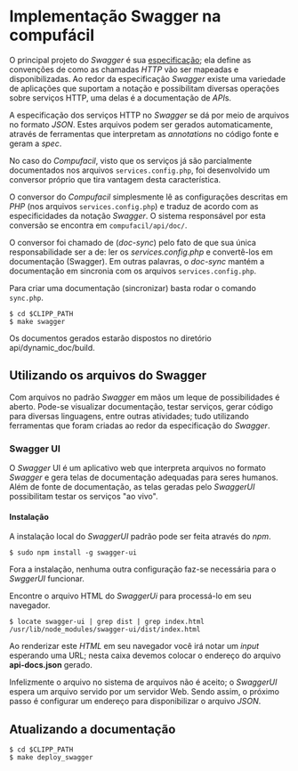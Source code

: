 # Implementação Swagger na compufácil

O principal projeto do *Swagger* é sua
[especificação](https://github.com/swagger-api/swagger-spec); ela
define as convenções de como as chamadas *HTTP* vão ser mapeadas
e disponibilizadas. Ao redor da especificação *Swagger* existe uma
variedade de aplicações que suportam a notação e possibilitam
diversas operações sobre serviços HTTP, uma delas é a documentação
de *API*s.

A especificação dos serviços HTTP no *Swagger* se dá por
meio de arquivos no formato *JSON*. Estes arquivos podem ser
gerados automaticamente, através de ferramentas que interpretam as
*annotations* no código fonte e geram a *spec*.

No caso do *Compufacil*, visto que os serviços já são parcialmente
documentados nos arquivos ``services.config.php``, foi desenvolvido um
conversor próprio que tira vantagem desta característica.

O conversor do *Compufacil* simplesmente lê as configurações
descritas em *PHP* (nos arquivos ``services.config.php``) e
traduz de acordo com as especificidades da notação *Swagger*.
O sistema responsável por esta conversão se encontra em
``compufacil/api/doc/``.

O conversor foi chamado de (*doc-sync*) pelo fato de que sua única
responsabilidade ser a de: ler os *services.config.php* e convertê-los
em documentação (Swagger). Em outras palavras, o *doc-sync* mantém a
documentação em sincronia com os arquivos ``services.config.php``.

Para criar uma documentação (sincronizar) basta rodar o comando ``sync.php``.

```
$ cd $CLIPP_PATH
$ make swagger
```

Os documentos gerados estarão dispostos no diretório
api/dynamic_doc/build.


## Utilizando os arquivos do Swagger

Com arquivos no padrão *Swagger* em mãos um leque de possibilidades
é aberto. Pode-se visualizar documentação, testar serviços, gerar
código para diversas linguagens, entre outras atividades; tudo
utilizando ferramentas que foram criadas ao redor da especificação
do *Swagger*.

### Swagger UI

O *Swagger* UI é um aplicativo web que interpreta arquivos no formato
*Swagger* e gera telas de documentação adequadas para seres humanos.
Além de fonte de documentação, as telas geradas pelo *SwaggerUI*
possibilitam testar os serviços "ao vivo".

#### Instalação

A instalação local do *SwaggerUI* padrão pode ser feita através do *npm*.

```
$ sudo npm install -g swagger-ui
```

Fora a instalação, nenhuma outra configuração faz-se necessária para o
*SwggerUI* funcionar.

Encontre o arquivo HTML do *SwaggerUi*  para processá-lo em seu navegador.

```
$ locate swagger-ui | grep dist | grep index.html
/usr/lib/node_modules/swagger-ui/dist/index.html

```
Ao renderizar este *HTML* em seu navegador você irá notar um *input* esperando
uma URL; nesta caixa devemos colocar o endereço do arquivo **api-docs.json**
gerado.

Infelizmente o arquivo no sistema de arquivos não é aceito; o
*SwaggerUI* espera um arquivo servido por um servidor Web. Sendo assim, o
próximo passo é configurar um endereço para disponibilizar o arquivo *JSON*.

## Atualizando a documentação

```
$ cd $CLIPP_PATH
$ make deploy_swagger
```

